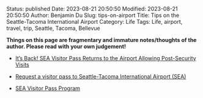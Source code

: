 Status: published
Date: 2023-08-21 20:50:50
Modified: 2023-08-21 20:50:50
Author: Benjamin Du
Slug: tips-on-airport
Title: Tips on the Seattle-Tacoma International Airport
Category: Life
Tags: Life, airport, travel, trip, Seattle, Tacoma, Bellevue

**Things on this page are fragmentary and immature notes/thoughts of the author. Please read with your own judgement!**


- [It’s Back! SEA Visitor Pass Returns to the Airport Allowing Post-Security Visits](https://www.portseattle.org/news/its-back-sea-visitor-pass-returns-airport-allowing-post-security-visits)

- [Request a visitor pass to Seattle-Tacoma International Airport (SEA)](https://hosting.portseattle.org/atv/#/Dashboard)

- [SEA Visitor Pass Program](https://www.portseattle.org/page/sea-visitor-pass-program)
